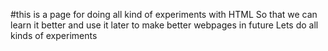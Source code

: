 #this is a page for doing all kind of experiments with HTML
So that we can learn it better and use it later to make better webpages in future
Lets do all kinds of experiments
